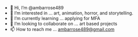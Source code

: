 - 👋 Hi, I’m @ambarrose489
- 👀 I’m interested in ... art, animation, horror, and storytelling.
- 🌱 I’m currently learning ... applying for MFA
- 💞️ I’m looking to collaborate on ... art based projects
- 📫 How to reach me ... ambarrose489@gmail.com

<!---
ambarrose489/ambarrose489 is a ✨ special ✨ repository because its `README.md` (this file) appears on your GitHub profile.
You can click the Preview link to take a look at your changes.
--->
